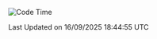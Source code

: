 

<!--START_SECTION:waka-->
![Code Time](http://img.shields.io/badge/Code%20Time-1%2C075%20hrs%2017%20mins-blue)


 Last Updated on 16/09/2025 18:44:55 UTC
<!--END_SECTION:waka-->

